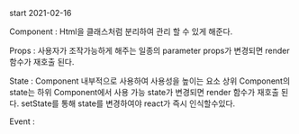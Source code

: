start 2021-02-16

Component : Html을 클래스처럼 분리하여 관리 할 수 있게 해준다.

Props : 사용자가 조작가능하게 해주는 일종의 parameter
        props가 변경되면 render 함수가 재호출 된다.

State : Component 내부적으로 사용하여 사용성을 높이는 요소
        상위 Component의 state는 하위 Component에서 사용 가능
        state가 변경되면 render 함수가 재호출 된다.
        setState를 통해 state를 변경하여야 react가 즉시 인식할수있다.

Event : 
